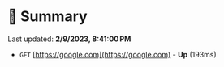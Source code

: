 # 📖 Summary
Last updated: **2/9/2023, 8:41:00 PM**

- `GET` [https://google.com](https://google.com) - **Up** (193ms)
